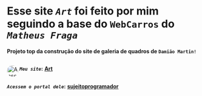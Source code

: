 # Esse site _`Art`_ foi feito por mim seguindo a base do `WebCarros` do _`Matheus Fraga`_
**Projeto top da construção do site de galeria de quadros de `Damião Martin!`** <br>
##
**_`Meu site`_:**</div>
<a href="https://art-five-rho.vercel.app/" target="_blank"><img align="left" alt="Ansel-pic" height="30" style="border-radius:30px;" src="https://user-images.githubusercontent.com/66381597/167222900-88b7923c-a06d-46d4-bd88-8ed2cb883f7d.png" target="_blank">  **Art** </a>
##
**_`Acessem o portal dele`_:** <a href="https://sujeitoprogramador.com/fabricadeaplicativos/" target="_blank"> **sujeitoprogramador**</a> 





